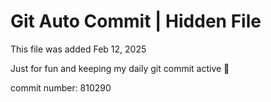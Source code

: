 # Git Auto Commit | Hidden File

This file was added Feb 12, 2025

Just for fun and keeping my daily git commit active 🤪

commit number: 810290
